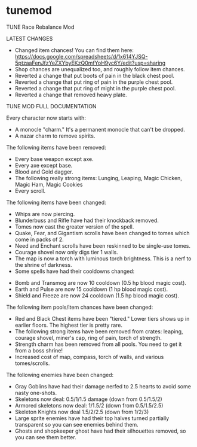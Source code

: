 # tunemod
TUNE Race Rebalance Mod

LATEST CHANGES
* Changed item chances! You can find them here: https://docs.google.com/spreadsheets/d/1x614YJSQ-5ptzaaFenJfzYeZXYbyEKzQ0mfYoH9yc6Y/edit?usp=sharing
* Shop chances are unequalized too, and roughly follow item chances.
* Reverted a change that put boots of pain in the black chest pool.
* Reverted a change that put ring of pain in the purple chest pool.
* Reverted a change that put ring of might in the purple chest pool.
* Reverted a change that removed heavy plate.

TUNE MOD FULL DOCUMENTATION

Every character now starts with:
* A monocle "charm." It's a permanent monocle that can't be dropped.
* A nazar charm to remove spirits.

The following items have been removed:
* Every base weapon except axe.
* Every axe except base.
* Blood and Gold dagger.
* The following really strong items: Lunging, Leaping, Magic Chicken, Magic Ham, Magic Cookies
* Every scroll.

The following items have been changed:
* Whips are now piercing.
* Blunderbuss and Rifle have had their knockback removed.
* Tomes now cast the greater version of the spell.
* Quake, Fear, and Gigantism scrolls have been changed to tomes which come in packs of 2.
* Need and Enchant scrolls have been reskinned to be single-use tomes.
* Courage shovel now only digs tier 1 walls.
* The map is now a torch with luminous torch brightness. This is a nerf to the shrine of darkness.
* Some spells have had their cooldowns changed:
- Bomb and Transmog are now 10 cooldown (0.5 hp blood magic cost).
- Earth and Pulse are now 15 cooldown (1 hp blood magic cost).
- Shield and Freeze are now 24 cooldown (1.5 hp blood magic cost).

The following item pools/item chances have been changed:
* Red and Black Chest items have been "tiered." Lower tiers shows up in earlier floors. The highest tier is pretty rare.
* The following strong items have been removed from crates: leaping, courage shovel, miner's cap, ring of pain, torch of strength.
* Strength charm has been removed from all pools. You need to get it from a boss shrine!
* Increased cost of map, compass, torch of walls, and various tomes/scrolls.

The following enemies have been changed:
- Gray Goblins have had their damage nerfed to 2.5 hearts to avoid some nasty one-shots.
- Skeletons now deal: 0.5/1/1.5 damage (down from 0.5/1.5/2)
- Armored skeletons now deal: 1/1.5/2 (down from 0.5/1.5/2.5)
- Skeleton Knights now deal 1.5/2/2.5 (down from 1/2/3)
- Large sprite enemies have had their top halves turned partially transparent so you can see enemies behind them.
- Ghosts and shopkeeper ghost have had their silhouettes removed, so you can see them better.
